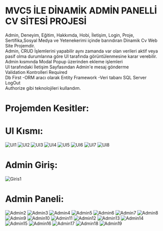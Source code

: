 # MVC5 İLE DİNAMİK ADMİN PANELLİ CV SİTESİ PROJESİ

Admin, Deneyim, Eğitim, Hakkımda, Hobi, İletişim, Login, Proje, Sertifika,Sosyal Medya ve Yetenekerimi içinde barındıran Dinamik Cv Web Site Projemdir.<br/>
Admin, CRUD İşlemlerini yapabilir aynı zamanda var olan verileri aktif veya pasif olma durumlarına göre UI tarafında görüntülenmesine karar verebilir.<br/>
Admin kısmında Modal Popup üzerinden ekleme işlemleri<br/>
UI tarafındaki İletişim Sayfasından Admin'e mesaj gönderme<br/>
Validation Kontrolleri Required<br/>
Db First -ORM aracı olarak Entity Framework -Veri tabanı SQL Server<br/>
LogOut</br>
Authorize gibi teknolojileri kullandım.<br/>

# Projemden Kesitler: 

# UI Kısmı:
![UI1](https://github.com/user-attachments/assets/45e9ef97-81ae-4cfa-974a-1caa138a80da)
![UI2](https://github.com/user-attachments/assets/431b2f02-8a39-471f-b477-6c3c56196bbf)
![UI3](https://github.com/user-attachments/assets/44550469-6c3f-4d06-b86f-70389d3998da)
![UI4](https://github.com/user-attachments/assets/8631847e-a4b6-4da3-9961-b435bded40b2)
![UI5](https://github.com/user-attachments/assets/0fd0f07b-fd7a-43eb-9cd3-a2e698781d30)
![UI6](https://github.com/user-attachments/assets/cbfffdc2-7989-4a38-893a-ae37d1adebc3)
![UI7](https://github.com/user-attachments/assets/8763ae02-da36-404e-be19-679d93b8abc5)
![UI8](https://github.com/user-attachments/assets/27c921e5-f39d-4bc2-9867-db5eae5fbc41)

# Admin Giriş:
![Giris1](https://github.com/user-attachments/assets/24319ea0-bd96-4aa6-bbf0-3c1245419eef)

# Admin Paneli:
![Admin2](https://github.com/user-attachments/assets/bd472067-d0c5-450f-b0cf-869f78115dd6)
![Admin3](https://github.com/user-attachments/assets/50cebc61-05fc-49ef-8340-52f7106fed2b)
![Admin4](https://github.com/user-attachments/assets/3435f853-7675-4b9d-be8a-ca351fb0eb55)
![Admin5](https://github.com/user-attachments/assets/2a58d409-3af0-403b-b10c-2143053b9f84)
![Admin6](https://github.com/user-attachments/assets/f203b59e-958c-41e7-a0c4-66884d6739ba)
![Admin7](https://github.com/user-attachments/assets/28fdb52a-63ca-4b35-8a2f-e5af6393513b)
![Admin8](https://github.com/user-attachments/assets/e71d335b-295b-4ca9-8515-7953bf3ec17f)
![Admin9](https://github.com/user-attachments/assets/6aac8f5b-2139-4635-86ea-388d31c86fc9)
![Admin10](https://github.com/user-attachments/assets/cc08f2b4-e1ab-44ba-9adf-1a248f02d29b)
![Admin11](https://github.com/user-attachments/assets/4e554e4d-770b-42a3-bbf9-793014e4c2c1)
![Admin12](https://github.com/user-attachments/assets/ed34183f-669c-45f1-a6eb-6387b3ed005e)
![Admin13](https://github.com/user-attachments/assets/26264244-85a4-4d91-a431-f31a086324cf)
![Admin14](https://github.com/user-attachments/assets/738b1b43-d45c-43b5-821a-adc8d805e51f)
![Admin15](https://github.com/user-attachments/assets/520e2984-2dbf-42b4-a3ae-bc02d0926e7b)
![Admin16](https://github.com/user-attachments/assets/3acf14c7-b636-409f-b191-dcb535575d7e)
![Admin17](https://github.com/user-attachments/assets/a5bc2937-19b9-4201-bc99-0df8c870a1cb)
![Admin18](https://github.com/user-attachments/assets/de5eab56-d2e4-48e0-8306-aaad44d872a4)
![Admin19](https://github.com/user-attachments/assets/e5b196cb-b0a1-4653-bf14-f2e83f8765e5)
